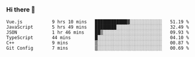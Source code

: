 ### Hi there 👋

<!--
**hjklink/hjklink** is a ✨ _special_ ✨ repository because its `README.md` (this file) appears on your GitHub profile.

Here are some ideas to get you started:

- 🔭 I’m currently working on ...
- 🌱 I’m currently learning ...
- 👯 I’m looking to collaborate on ...
- 🤔 I’m looking for help with ...
- 💬 Ask me about ...
- 📫 How to reach me: ...
- 😄 Pronouns: ...
- ⚡ Fun fact: ...
-->


<!--START_SECTION:waka-->

```text
Vue.js           9 hrs 10 mins   ████████████▓░░░░░░░░░░░░   51.19 %
JavaScript       5 hrs 49 mins   ████████░░░░░░░░░░░░░░░░░   32.49 %
JSON             1 hr 46 mins    ██▒░░░░░░░░░░░░░░░░░░░░░░   09.93 %
TypeScript       44 mins         █░░░░░░░░░░░░░░░░░░░░░░░░   04.10 %
C++              9 mins          ▒░░░░░░░░░░░░░░░░░░░░░░░░   00.87 %
Git Config       7 mins          ▒░░░░░░░░░░░░░░░░░░░░░░░░   00.69 %
```

<!--END_SECTION:waka-->
